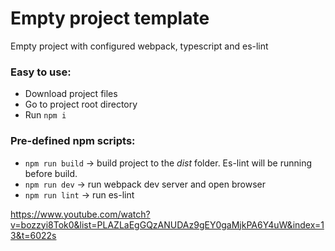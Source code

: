 # Empty project template
Empty project with configured webpack, typescript and es-lint

### Easy to use:
+ Download project files
+ Go to project root directory
+ Run `npm i`

### Pre-defined npm scripts:
+ `npm run build` -> build project to the _dist_ folder. Es-lint will be running before build.
+ `npm run dev` -> run webpack dev server and open browser
+ `npm run lint` -> run es-lint

https://www.youtube.com/watch?v=bozzyi8Tok0&list=PLAZLaEgGQzANUDAz9gEY0gaMjkPA6Y4uW&index=13&t=6022s
